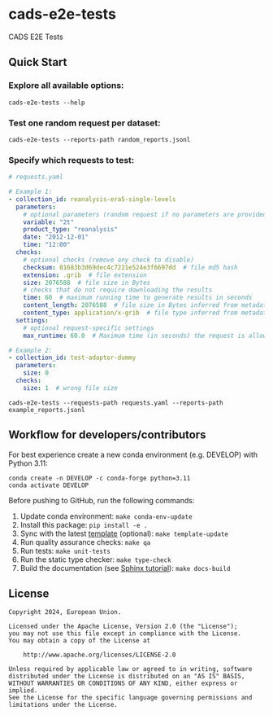 # cads-e2e-tests

CADS E2E Tests

## Quick Start

### Explore all available options:

```
cads-e2e-tests --help
```

### Test one random request per dataset:

```
cads-e2e-tests --reports-path random_reports.jsonl
```

### Specify which requests to test:

```yaml
# requests.yaml

# Example 1:
- collection_id: reanalysis-era5-single-levels
  parameters:
    # optional parameters (random request if no parameters are provided)
    variable: "2t"
    product_type: "reanalysis"
    date: "2012-12-01"
    time: "12:00"
  checks:
    # optional checks (remove any check to disable)
    checksum: 01683b3d69dec4c7221e524e3f6697dd  # file md5 hash
    extension: .grib  # file extension
    size: 2076588  # file size in Bytes
    # checks that do not require downloading the results
    time: 60  # maximum running time to generate results in seconds
    content_length: 2076588  # file size in Bytes inferred from metadata
    content_type: application/x-grib  # file type inferred from metadata
  settings:
    # optional request-specific settings
    max_runtime: 60.0  # Maximum time (in seconds) the request is allowed to run

# Example 2:
- collection_id: test-adaptor-dummy
  parameters:
    size: 0
  checks:
    size: 1  # wrong file size
```

```
cads-e2e-tests --requests-path requests.yaml --reports-path example_reports.jsonl
```

## Workflow for developers/contributors

For best experience create a new conda environment (e.g. DEVELOP) with Python 3.11:

```
conda create -n DEVELOP -c conda-forge python=3.11
conda activate DEVELOP
```

Before pushing to GitHub, run the following commands:

1. Update conda environment: `make conda-env-update`
1. Install this package: `pip install -e .`
1. Sync with the latest [template](https://github.com/ecmwf-projects/cookiecutter-conda-package) (optional): `make template-update`
1. Run quality assurance checks: `make qa`
1. Run tests: `make unit-tests`
1. Run the static type checker: `make type-check`
1. Build the documentation (see [Sphinx tutorial](https://www.sphinx-doc.org/en/master/tutorial/)): `make docs-build`

## License

```
Copyright 2024, European Union.

Licensed under the Apache License, Version 2.0 (the "License");
you may not use this file except in compliance with the License.
You may obtain a copy of the License at

    http://www.apache.org/licenses/LICENSE-2.0

Unless required by applicable law or agreed to in writing, software
distributed under the License is distributed on an "AS IS" BASIS,
WITHOUT WARRANTIES OR CONDITIONS OF ANY KIND, either express or implied.
See the License for the specific language governing permissions and
limitations under the License.
```
